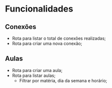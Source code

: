 # Funcionalidades

## Conexões

 - Rota para listar o total de conexões realizadas;
 - Rota para criar uma nova conexão;

## Aulas

- Rota para criar uma aula;
- Rota para listar aulas;
  - Filtrar por matéria, dia da semana e horário;